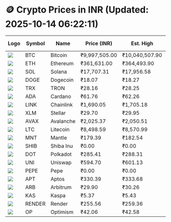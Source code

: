 # 🪙 Crypto Prices in INR (Updated: 2025-10-14 06:22:11)

| Logo | Symbol | Name       | Price (INR) | Est. High | Est. Low | Gross Profit | Fees | Net Profit | ROI % |
|------|--------|------------|-------------|-----------|----------|---------------|------|-------------|--------|
| ![](https://coin-images.coingecko.com/coins/images/1/large/bitcoin.png?1696501400) | BTC    | Bitcoin    | ₹9,997,505.00 | ₹10,040,507.90 | ₹9,954,502.10 | ₹863.99 | ₹200.00 | ₹663.99 | 0.66% |
| ![](https://coin-images.coingecko.com/coins/images/279/large/ethereum.png?1696501628) | ETH    | Ethereum   | ₹361,631.00 | ₹364,493.90 | ₹358,768.10 | ₹1,595.96 | ₹200.00 | ₹1,395.96 | 1.40% |
| ![](https://coin-images.coingecko.com/coins/images/4128/large/solana.png?1718769756) | SOL    | Solana     | ₹17,707.31 | ₹17,956.58 | ₹17,458.04 | ₹2,855.68 | ₹200.00 | ₹2,655.68 | 2.66% |
| ![](https://coin-images.coingecko.com/coins/images/5/large/dogecoin.png?1696501409) | DOGE   | Dogecoin   | ₹18.07 | ₹18.27 | ₹17.88 | ₹2,181.82 | ₹200.00 | ₹1,981.82 | 1.98% |
| ![](https://coin-images.coingecko.com/coins/images/1094/large/tron-logo.png?1696502193) | TRX    | TRON       | ₹28.16 | ₹28.25 | ₹28.07 | ₹619.81 | ₹200.00 | ₹419.81 | 0.42% |
| ![](https://coin-images.coingecko.com/coins/images/975/large/cardano.png?1696502090) | ADA    | Cardano    | ₹61.76 | ₹62.26 | ₹61.26 | ₹1,635.68 | ₹200.00 | ₹1,435.68 | 1.44% |
| ![](https://coin-images.coingecko.com/coins/images/877/large/Chainlink_Logo_500.png?1760023405) | LINK   | Chainlink  | ₹1,690.05 | ₹1,705.18 | ₹1,674.92 | ₹1,806.71 | ₹200.00 | ₹1,606.71 | 1.61% |
| ![](https://coin-images.coingecko.com/coins/images/100/large/fmpFRHHQ_400x400.jpg?1735231350) | XLM    | Stellar    | ₹29.70 | ₹29.95 | ₹29.45 | ₹1,701.22 | ₹200.00 | ₹1,501.22 | 1.50% |
| ![](https://coin-images.coingecko.com/coins/images/12559/large/Avalanche_Circle_RedWhite_Trans.png?1696512369) | AVAX   | Avalanche  | ₹2,025.37 | ₹2,050.51 | ₹2,000.23 | ₹2,513.41 | ₹200.00 | ₹2,313.41 | 2.31% |
| ![](https://coin-images.coingecko.com/coins/images/2/large/litecoin.png?1696501400) | LTC    | Litecoin   | ₹8,498.59 | ₹8,570.99 | ₹8,426.19 | ₹1,718.43 | ₹200.00 | ₹1,518.43 | 1.52% |
| ![](https://coin-images.coingecko.com/coins/images/30980/large/Mantle-Logo-mark.png?1739213200) | MNT    | Mantle     | ₹179.39 | ₹182.54 | ₹176.24 | ₹3,576.40 | ₹200.00 | ₹3,376.40 | 3.38% |
| ![](https://coin-images.coingecko.com/coins/images/11939/large/shiba.png?1696511800) | SHIB   | Shiba Inu  | ₹0.00 | ₹0.00 | ₹0.00 | ₹1,838.55 | ₹200.00 | ₹1,638.55 | 1.64% |
| ![](https://coin-images.coingecko.com/coins/images/12171/large/polkadot.png?1696512008) | DOT    | Polkadot   | ₹285.41 | ₹288.31 | ₹282.51 | ₹2,053.74 | ₹200.00 | ₹1,853.74 | 1.85% |
| ![](https://coin-images.coingecko.com/coins/images/12504/large/uniswap-logo.png?1720676669) | UNI    | Uniswap    | ₹594.70 | ₹601.13 | ₹588.27 | ₹2,186.76 | ₹200.00 | ₹1,986.76 | 1.99% |
| ![](https://coin-images.coingecko.com/coins/images/29850/large/pepe-token.jpeg?1696528776) | PEPE   | Pepe       | ₹0.00 | ₹0.00 | ₹0.00 | ₹1,988.04 | ₹200.00 | ₹1,788.04 | 1.79% |
| ![](https://coin-images.coingecko.com/coins/images/26455/large/aptos_round.png?1696525528) | APT    | Aptos      | ₹330.39 | ₹333.68 | ₹327.10 | ₹2,013.16 | ₹200.00 | ₹1,813.16 | 1.81% |
| ![](https://coin-images.coingecko.com/coins/images/16547/large/arb.jpg?1721358242) | ARB    | Arbitrum   | ₹29.90 | ₹30.26 | ₹29.54 | ₹2,468.22 | ₹200.00 | ₹2,268.22 | 2.27% |
| ![](https://coin-images.coingecko.com/coins/images/25751/large/kaspa-icon-exchanges.png?1696524837) | KAS    | Kaspa      | ₹5.37 | ₹5.43 | ₹5.31 | ₹2,431.44 | ₹200.00 | ₹2,231.44 | 2.23% |
| ![](https://coin-images.coingecko.com/coins/images/11636/large/rndr.png?1696511529) | RENDER | Render     | ₹255.56 | ₹259.36 | ₹251.77 | ₹3,014.72 | ₹200.00 | ₹2,814.72 | 2.81% |
| ![](https://coin-images.coingecko.com/coins/images/25244/large/Optimism.png?1696524385) | OP     | Optimism   | ₹42.06 | ₹42.58 | ₹41.54 | ₹2,506.05 | ₹200.00 | ₹2,306.05 | 2.31% |
